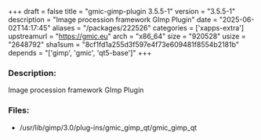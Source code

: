 +++
draft = false
title = "gmic-gimp-plugin 3.5.5-1"
version = "3.5.5-1"
description = "Image procession framework GImp Plugin"
date = "2025-06-02T14:17:45"
aliases = "/packages/222526"
categories = ['xapps-extra']
upstreamurl = "https://gmic.eu"
arch = "x86_64"
size = "920528"
usize = "2648792"
sha1sum = "8cf1fd1a255d3f597e4f73e609481f8554b2181b"
depends = "['gimp', 'gmic', 'qt5-base']"
+++
### Description: 
Image procession framework GImp Plugin

### Files: 
* /usr/lib/gimp/3.0/plug-ins/gmic_gimp_qt/gmic_gimp_qt
